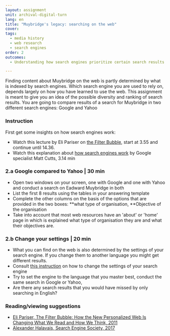 ```yaml
---
layout: assignment
unit: archival-digital-turn
lang: en
title: "Muybridge's legacy: searching on the web"
cover:
tags:
  - media history
  - web research
  - search engines
order: 2
outcomes:
  - Understanding how search engines prioritize certain search results 

---
```

Finding content about Muybridge on the web is partly determined by what is indexed by search engines. Which search engine you are used to rely on, depends largely on how you have learned to use the web. This assignment is meant to give you an idea of the possible diversity and ranking of search results. You are going to compare results of a search for Muybridge in two different search engines: Google and Yahoo
<!-- more -->

<!-- briefing-student -->
### Instruction
<!-- section-contents -->
First get some insights on how search engines work:
-  Watch this lecture by Eli Pariser on [the Filter Bubble](https://www.youtube.com/watch?v=Dua_UvR5mtI), start at 3.55 and continue until 14.36.
-  Watch this explanation about [how search engines work](https://www.youtube.com/watch?v=BNHR6IQJGZs) by Google specialist Matt Cutts, 3.14 min 

<!-- section -->
### 2.a Google compared to Yahoo | 30 min
<!-- section-contents -->

- Open two windows on your screen, one with Google and one with Yahoo and conduct a search on Eadward Muybridge in both
- List the first 8 results using the tables in your answering template
- Complete the other columns on the basis of the options that are provided in the two boxes: **what type of organisation, 
  **Objective of the organisation 
- Take into account that most web resources have an 'about' or 'home' page in which is explained what type of organisation they are and    what their objectives are. 

<!-- section -->
### 2.b Change your settings | 20 min
<!-- section-contents -->

- What you can find on the web is also determined by the settings of your search engine. If you change them to another language you might get different results.
- Consult [this instruction](https://docs.google.com/document/d/1ViUm0C3Ov1w5ut1O7uY0FoOyaQxw82hvTfkfN3ZfqeA/edit)  on how to change the settings of your search engine 
- Try to set the engine to the language that you master best, conduct the same search in Google or Yahoo, 
- Are there any search results that you would have missed by only searching in English?

<!-- section -->
### Reading/viewing  suggestions
<!-- section-contents -->
- [Eli Pariser, The Filter Bubble: How the New Personalized Web Is Changing What We Read and How We Think, 2011](https://books.google.nl/books/about/The_Filter_Bubble.html?id=wcalrOI1YbQC&redir_esc=y)
- [Alexander Halavais, Search Engine Society, 2017](https://books.google.nl/books?id=RLpADwAAQBAJ&printsec=frontcover&dq=how+do+search+engines+work&hl=nl&sa=X&ved=0ahUKEwjM_rDRz7DdAhUxMewKHdjBBLUQ6AEIRzAE)

<!-- briefing-teacher -->
